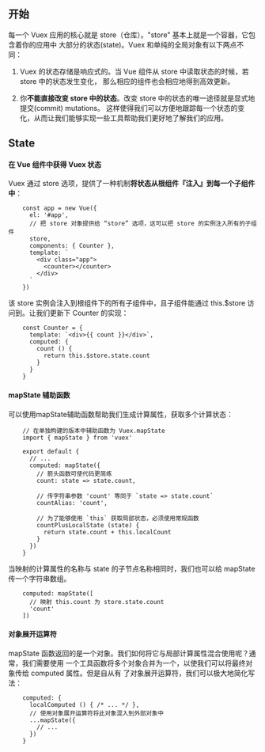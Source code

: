 ## 开始
每一个 Vuex 应用的核心就是 store（仓库）。"store" 基本上就是一个容器，它包含着你的应用中
大部分的状态(state)。Vuex 和单纯的全局对象有以下两点不同：
1. Vuex 的状态存储是响应式的。当 Vue 组件从 store 中读取状态的时候，若 store 中的状态发生变化，
那么相应的组件也会相应地得到高效更新。

2. 你**不能直接改变 store 中的状态**。改变 store 中的状态的唯一途径就是显式地提交(commit) mutations。
这样使得我们可以方便地跟踪每一个状态的变化，从而让我们能够实现一些工具帮助我们更好地了解我们的应用。

## State

#### 在 Vue 组件中获得 Vuex 状态

Vuex 通过 store 选项，提供了一种机制**将状态从根组件『注入』到每一个子组件中**：
```ecmascript 6
    const app = new Vue({
      el: '#app',
      // 把 store 对象提供给 “store” 选项，这可以把 store 的实例注入所有的子组件
      store,
      components: { Counter },
      template: `
        <div class="app">
          <counter></counter>
        </div>
      `
    })
```
该 store 实例会注入到根组件下的所有子组件中，且子组件能通过 this.$store 访问到。让我们更新下 Counter 的实现：
```ecmascript 6
    const Counter = {
      template: `<div>{{ count }}</div>`,
      computed: {
        count () {
          return this.$store.state.count
        }
      }
    }
```

#### mapState 辅助函数

可以使用mapState辅助函数帮助我们生成计算属性，获取多个计算状态：

```ecmascript 6
    // 在单独构建的版本中辅助函数为 Vuex.mapState
    import { mapState } from 'vuex'
    
    export default {
      // ...
      computed: mapState({
        // 箭头函数可使代码更简练
        count: state => state.count,
    
        // 传字符串参数 'count' 等同于 `state => state.count`
        countAlias: 'count',
    
        // 为了能够使用 `this` 获取局部状态，必须使用常规函数
        countPlusLocalState (state) {
          return state.count + this.localCount
        }
      })
    }
```

当映射的计算属性的名称与 state 的子节点名称相同时，我们也可以给 mapState 传一个字符串数组。
```ecmascript 6
    computed: mapState([
      // 映射 this.count 为 store.state.count
      'count'
    ])
```

#### 对象展开运算符

mapState 函数返回的是一个对象。我们如何将它与局部计算属性混合使用呢？通常，我们需要使用
一个工具函数将多个对象合并为一个，以使我们可以将最终对象传给 computed 属性。但是自从有
了对象展开运算符，我们可以极大地简化写法：
```ecmascript 6
    computed: {
      localComputed () { /* ... */ },
      // 使用对象展开运算符将此对象混入到外部对象中
      ...mapState({
        // ...
      })
    }
```
